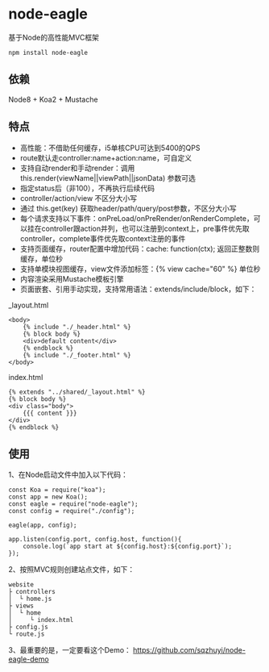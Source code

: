 # node-eagle
基于Node的高性能MVC框架

    npm install node-eagle

## 依赖
Node8 + Koa2 + Mustache

## 特点
* 高性能：不借助任何缓存，i5单核CPU可达到5400的QPS
* route默认走controller:name+action:name，可自定义
* 支持自动render和手动render：调用 this.render(viewName||viewPath||jsonData) 参数可选
* 指定status后（非100），不再执行后续代码
* controller/action/view 不区分大小写
* 通过 this.get(key) 获取header/path/query/post参数，不区分大小写
* 每个请求支持以下事件：onPreLoad/onPreRender/onRenderComplete，可以挂在controller跟action并列，也可以注册到context上，pre事件优先取controller，complete事件优先取context注册的事件
* 支持页面缓存，router配置中增加代码：cache: function(ctx); 返回正整数则缓存，单位秒
* 支持单模块视图缓存，view文件添加标签：{% view cache="60" %} 单位秒
* 内容渲染采用Mustache模板引擎
* 页面嵌套、引用手动实现，支持常用语法：extends/include/block，如下：

_layout.html

    <body>
        {% include "./_header.html" %}
        {% block body %}
        <div>default content</div>
        {% endblock %}
        {% include "./_footer.html" %}
    </body>

index.html

    {% extends "../shared/_layout.html" %}
    {% block body %}
    <div class="body">
        {{{ content }}}
    </div>
    {% endblock %}

## 使用
1、在Node启动文件中加入以下代码：

    const Koa = require("koa");
    const app = new Koa();
    const eagle = require("node-eagle");
    const config = require("./config");

    eagle(app, config);

    app.listen(config.port, config.host, function(){
        console.log(`app start at ${config.host}:${config.port}`);
    });

2、按照MVC规则创建站点文件，如下：

    website
    ├ controllers
    │  └ home.js
    ├ views
    │  └ home
    │     └ index.html
    ├ config.js
    └ route.js

3、最重要的是，一定要看这个Demo：
https://github.com/sqzhuyi/node-eagle-demo
